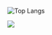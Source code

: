 
![Top Langs](https://github-readme-stats.vercel.app/api/top-langs/?username=Astral-Cyber)


![](https://github-readme-stats.vercel.app/api?username=Astral-Cyber)
